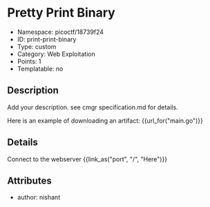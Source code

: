 # Pretty Print Binary

- Namespace: picoctf/18739f24
- ID: print-print-binary
- Type: custom
- Category: Web Exploitation
- Points: 1
- Templatable: no

## Description

Add your description. see cmgr specification.md for details.

Here is an example of downloading an artifact: {{url_for("main.go")}}

## Details

Connect to the webserver {{link_as("port", "/", "Here")}}

## Attributes
- author: nishant
